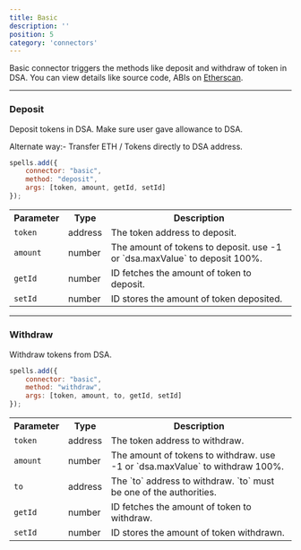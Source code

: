 ```yaml
---
title: Basic
description: ''
position: 5
category: 'connectors'
---
```


Basic connector triggers the methods like deposit and withdraw of token in DSA. You can view details like source code, ABIs on [Etherscan](https://etherscan.io/address/0x9370236a085A99Aa359f4bD2f0424b8c3bf25C99#code).

---

### Deposit

Deposit tokens in DSA. Make sure user gave allowance to DSA.

Alternate way:- Transfer ETH / Tokens directly to DSA address.

```javascript
spells.add({
    connector: "basic",
    method: "deposit",
    args: [token, amount, getId, setId]
});
```

<table class="table">
  <tr>
    <th>Parameter</th>
    <th>Type</th> 
    <th>Description</th>
  </tr>
  <tr>
    <td><code>token</code></td>
    <td>address</td>
    <td>The token address to deposit.</td>
  <tr>
  <tr>
    <td><code>amount</code></td>
    <td>number</td>
    <td>The amount of tokens to deposit. use -1 or `dsa.maxValue` to deposit 100%.</td>
  <tr>
  <tr>
    <td><code>getId</code></td>
    <td>number</td>
    <td>ID fetches the amount of token to deposit.</td>
  <tr>
  <tr>
    <td><code>setId</code></td>
    <td>number</td>
    <td>ID stores the amount of token deposited.</td>
  <tr>
</table>

---

### Withdraw

Withdraw tokens from DSA.

```javascript
spells.add({
    connector: "basic",
    method: "withdraw",
    args: [token, amount, to, getId, setId]
});
```

<table class="table">
  <tr>
    <th>Parameter</th>
    <th>Type</th> 
    <th>Description</th>
  </tr>
  <tr>
    <td><code>token</code></td>
    <td>address</td>
    <td>The token address to withdraw.</td>
  <tr>
  <tr>
    <td><code>amount</code></td>
    <td>number</td>
    <td>The amount of tokens to withdraw. use -1 or `dsa.maxValue` to withdraw 100%.</td>
  <tr>
  <tr>
    <td><code>to</code></td>
    <td>address</td>
    <td>The `to` address to withdraw. `to` must be one of the authorities.</td>
  <tr>
  <tr>
    <td><code>getId</code></td>
    <td>number</td>
    <td>ID fetches the amount of token to withdraw.</td>
  <tr>
  <tr>
    <td><code>setId</code></td>
    <td>number</td>
    <td>ID stores the amount of token withdrawn.</td>
  <tr>
</table>